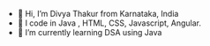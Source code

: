 - 👋 Hi, I’m Divya Thakur from Karnataka, India
- 👀 I code in Java , HTML, CSS, Javascript, Angular.
- 🌱 I’m currently learning DSA using Java
